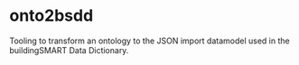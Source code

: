 # onto2bsdd
Tooling to transform an ontology to the JSON import datamodel used in the buildingSMART Data Dictionary.
